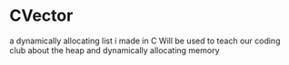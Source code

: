 # CVector
a dynamically allocating list i made in C
Will be used to teach our coding club about the heap and dynamically allocating memory